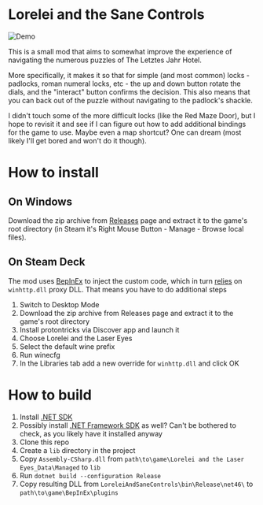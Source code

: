 ﻿# Lorelei and the Sane Controls

![Demo](https://graynk.space/lorelei.gif)

This is a small mod that aims to somewhat improve the experience of navigating the numerous puzzles of The Letztes Jahr Hotel.

More specifically, it makes it so that for simple (and most common) locks - padlocks, roman numeral locks, etc - the up 
and down button rotate the dials, and the "interact" button confirms the decision. This also means that you can back out 
of the puzzle without navigating to the padlock's shackle.

I didn't touch some of the more difficult locks (like the Red Maze Door), but I hope to revisit it and see if I can 
figure out how to add additional bindings for the game to use. Maybe even a map shortcut? One can dream (most likely I'll get bored and won't do it though).

# How to install

## On Windows

Download the zip archive from [Releases](https://github.com/graynk/LoreleiAndSaneControls/releases) page and extract it to the game's root directory (in Steam it's Right Mouse Button - Manage - Browse local files).

## On Steam Deck

The mod uses [BepInEx](https://docs.bepinex.dev/index.html) to inject the custom code, which in turn [relies](https://docs.bepinex.dev/articles/advanced/proton_wine.html) on `winhttp.dll` proxy DLL.
That means you have to do additional steps

1. Switch to Desktop Mode
2. Download the zip archive from Releases page and extract it to the game's root directory
3. Install protontricks via Discover app and launch it
4. Choose Lorelei and the Laser Eyes
5. Select the default wine prefix
6. Run winecfg
7. In the Libraries tab add a new override for `winhttp.dll` and click OK

# How to build

1. Install [.NET SDK](https://dotnet.microsoft.com/en-us/download)
2. Possibly install [.NET Framework SDK](https://dotnet.microsoft.com/en-us/download/dotnet-framework) as well? Can't be bothered to check, as you likely have it installed anyway
3. Clone this repo
4. Create a `lib` directory in the project
5. Copy `Assembly-CSharp.dll` from `path\to\game\Lorelei and the Laser Eyes_Data\Managed` to `lib`
6. Run `dotnet build --configuration Release`
7. Copy resulting DLL from `LoreleiAndSaneControls\bin\Release\net46\` to `path\to\game\BepInEx\plugins` 
